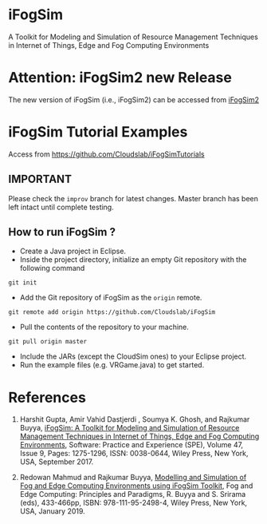 # iFogSim
A Toolkit for Modeling and Simulation of Resource Management Techniques in Internet of Things, Edge and Fog Computing Environments

# Attention: iFogSim2 new Release 
The new version of iFogSim (i.e., iFogSim2) can be accessed from <A href="https://github.com/Cloudslab/iFogSim">iFogSim2</A>

# iFogSim Tutorial Examples
 Access from <A href="https://github.com/Cloudslab/iFogSimTutorials">https://github.com/Cloudslab/iFogSimTutorials</A>

## IMPORTANT
Please check the `improv` branch for latest changes. Master branch has been left intact until complete testing.

## How to run iFogSim ?

* Create a Java project in Eclipse. 
* Inside the project directory, initialize an empty Git repository with the following command
```
git init
```
* Add the Git repository of iFogSim as the `origin` remote.
```
git remote add origin https://github.com/Cloudslab/iFogSim
```
* Pull the contents of the repository to your machine.
```
git pull origin master
```
* Include the JARs (except the CloudSim ones) to your Eclipse project.  
* Run the example files (e.g. VRGame.java) to get started. 

# References
1. Harshit Gupta, Amir Vahid Dastjerdi , Soumya K. Ghosh, and Rajkumar Buyya, <A href="http://www.buyya.com/papers/iFogSim.pdf">iFogSim: A Toolkit for Modeling and Simulation of Resource Management Techniques in Internet of Things, Edge and Fog Computing Environments</A>, Software: Practice and Experience (SPE), Volume 47, Issue 9, Pages: 1275-1296, ISSN: 0038-0644, Wiley Press, New York, USA, September 2017.

2. Redowan Mahmud and Rajkumar Buyya, <A href="http://www.buyya.com/papers/iFogSim-Tut.pdf">Modelling and Simulation of Fog and Edge Computing Environments using iFogSim Toolkit</A>, Fog and Edge Computing: Principles and Paradigms, R. Buyya and S. Srirama (eds), 433-466pp, ISBN: 978-111-95-2498-4, Wiley Press, New York, USA, January 2019.

